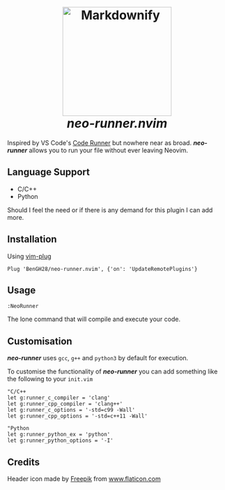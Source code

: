 <h1 align="center">
  <br>
  <img src="https://www.flaticon.com/svg/3893/3893735.svg" alt="Markdownify" width="250">
  <br>
	<em>neo-runner.nvim</em>
  <br>
</h1>

Inspired by VS Code's [Code Runner](https://github.com/formulahendry/vscode-code-runner) but nowhere near as broad.
***neo-runner*** allows you to run your file without ever leaving Neovim.

## Language Support

- C/C++
- Python

Should I feel the need or if there is any demand for this plugin
I can add more.

## Installation

Using [vim-plug](https://github.com/junegunn/vim-plug)

```vim
Plug 'BenGH28/neo-runner.nvim', {'on': 'UpdateRemotePlugins'}
```

## Usage

```vim
:NeoRunner
```

The lone command that will compile and execute your code.

## Customisation

***neo-runner*** uses `gcc`, `g++` and `python3` by default for
execution.

To customise the functionality of ***neo-runner*** you can add
something like the following to your `init.vim`

```vim
"C/C++
let g:runner_c_compiler = 'clang'
let g:runner_cpp_compiler = 'clang++'
let g:runner_c_options = '-std=c99 -Wall'
let g:runner_cpp_options = '-std=c++11 -Wall'

"Python
let g:runner_python_ex = 'python'
let g:runner_python_options = '-I'
```

## Credits

Header icon made by [Freepik](https://www.flaticon.com/authors/freepik) from www.flaticon.com

